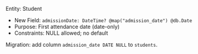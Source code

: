 Entity: Student

- New Field: `admissionDate: DateTime? @map("admission_date") @db.Date`
- Purpose: First attendance date (date-only)
- Constraints: NULL allowed; no default

Migration: add column `admission_date DATE NULL` to `students`.

